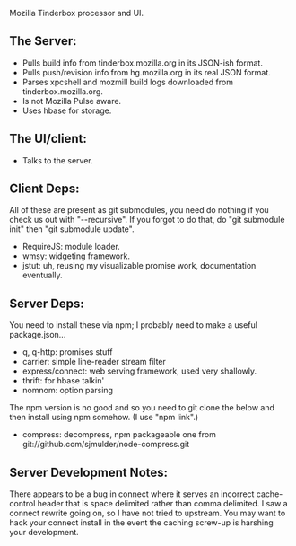 Mozilla Tinderbox processor and UI.

## The Server:

- Pulls build info from tinderbox.mozilla.org in its JSON-ish format.
- Pulls push/revision info from hg.mozilla.org in its real JSON format.
- Parses xpcshell and mozmill build logs downloaded from tinderbox.mozilla.org.
- Is not Mozilla Pulse aware.
- Uses hbase for storage.


## The UI/client:

- Talks to the server.


## Client Deps:

All of these are present as git submodules, you need do nothing if you check us
out with "--recursive".  If you forgot to do that, do "git submodule init" then
"git submodule update".

- RequireJS: module loader.
- wmsy: widgeting framework.
- jstut: uh, reusing my visualizable promise work, documentation eventually.


## Server Deps:

You need to install these via npm; I probably need to make a useful
package.json...

- q, q-http: promises stuff
- carrier: simple line-reader stream filter
- express/connect: web serving framework, used very shallowly.
- thrift: for hbase talkin'
- nomnom: option parsing

The npm version is no good and so you need to git clone the below and then
install using npm somehow.  (I use "npm link".)

- compress: decompress, npm packageable one from git://github.com/sjmulder/node-compress.git

## Server Development Notes:

There appears to be a bug in connect where it serves an incorrect cache-control
header that is space delimited rather than comma delimited.  I saw a connect
rewrite going on, so I have not tried to upstream.  You may want to hack your
connect install in the event the caching screw-up is harshing your development.
